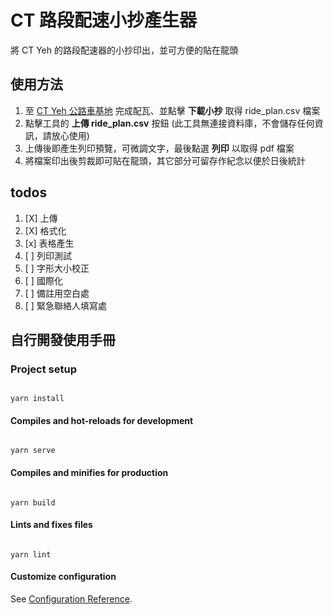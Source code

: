 # CT 路段配速小抄產生器

將 CT Yeh 的路段配速器的小抄印出，並可方便的貼在龍頭

## 使用方法

1. 至 [CT Yeh 公路車基地](https://www.ctyeh.com/routelist) 完成配瓦、並點擊 **下載小抄** 取得 ride_plan.csv 檔案
2. 點擊工具的 **上傳 ride_plan.csv** 按鈕 (此工具無連接資料庫，不會儲存任何資訊，請放心使用)
3. 上傳後即產生列印預覽，可微調文字，最後點選 **列印** 以取得 pdf 檔案
4. 將檔案印出後剪裁即可貼在龍頭，其它部分可留存作紀念以便於日後統計

## todos

1. [X] 上傳
2. [X] 格式化
3. [x] 表格產生
4. [ ] 列印測試
5. [ ] 字形大小校正
6. [ ] 國際化
7. [ ] 備註用空白處
8. [ ] 緊急聯絡人填寫處

## 自行開發使用手冊

### Project setup

```

yarn install

```

#### Compiles and hot-reloads for development

```

yarn serve

```

#### Compiles and minifies for production

```

yarn build

```

#### Lints and fixes files

```

yarn lint

```

#### Customize configuration

See [Configuration Reference](https://cli.vuejs.org/config/).
